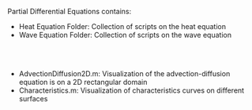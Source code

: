 Partial Differential Equations contains:
- Heat Equation Folder: Collection of scripts on the heat equation
- Wave Equation Folder: Collection of scripts on the wave equation

<br/><br/>
- AdvectionDiffusion2D.m: Visualization of the advection-diffusion equation is on a 2D rectangular domain
- Characteristics.m: Visualization of characteristics curves on different surfaces

